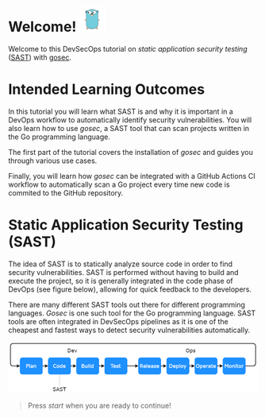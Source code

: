 # Welcome! <img src="../assets/figure.png" style="width: 50px">

Welcome to this DevSecOps tutorial on *static application security testing* ([SAST](https://en.wikipedia.org/wiki/Static_application_security_testing)) with [gosec](https://github.com/securego/gosec).

# Intended Learning Outcomes

In this tutorial you will learn what SAST is and why it is important in a DevOps workflow to automatically identify security vulnerabilities. You will also learn how to use *gosec*, a SAST tool that can scan projects written in the Go programming language.

The first part of the tutorial covers the installation of *gosec* and guides you through various use cases. 

Finally, you will learn how *gosec* can be integrated with a GitHub Actions CI workflow to automatically scan a Go project every time new code is commited to the GitHub repository.

# Static Application Security Testing (SAST)

The idea of SAST is to statically analyze source code in order to find security vulnerabilities. SAST is performed without having to build and execute the project, so it is generally integrated in the code phase of DevOps (see figure below), allowing for quick feedback to the developers. 

There are many different SAST tools out there for different programming languages. *Gosec* is one such tool for the Go programming language. SAST tools are often integrated in DevSecOps pipelines as it is one of the cheapest and fastest ways to detect security vulnerabilities automatically. 

<img src="../assets/flowchart.png">

> Press *start* when you are ready to continue!